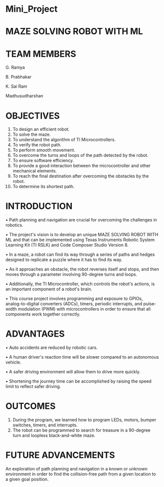 # Mini_Project

# MAZE SOLVING ROBOT WITH ML

# TEAM MEMBERS
G. Ramya

B. Prabhakar

K. Sai Ram

Madhusudharshan

# OBJECTIVES

1. To design an efficient robot.
2. To solve the maze.
3. To understand the algorithm of TI Microcontrollers.
4. To verify the robot path.
5. To perform smooth movement.
6. To overcome the turns and loops of the path detected by the robot.
7. To ensure software efficiency.
8. To provide a good interaction between the microcontroller and other mechanical 
elements.
9. To reach the final destination after overcoming the obstacles by the robot.
10. To determine its shortest path.

# INTRODUCTION

• Path planning and navigation are crucial for overcoming the challenges in 
robotics. 

• The project's vision is to develop an unique MAZE SOLVING ROBOT WITH ML and 
that can be implemented using Texas Instruments Robotic System Learning Kit (TI 
RSLK) and Code Composer Studio Version 8. 

• In a maze, a robot can find its way through a series of paths and hedges designed 
to replicate a puzzle where it has to find its way. 

• As it approaches an obstacle, the robot reverses itself and stops, and then moves 
through a parameter involving 90-degree turns and loops. 

• Additionally, the TI Microcontroller, which controls the robot's actions, is an 
important component of a robot's brain. 

• This course project involves programming and exposure to GPIOs, 
analog-to-digital converters (ADCs), timers, periodic interrupts, and pulse-width 
modulation (PWM) with microcontrollers in order to ensure that all components 
work together correctly.

# ADVANTAGES

• Auto accidents are reduced by robotic cars.

• A human driver's reaction time will be slower compared 
to an autonomous vehicle.

• A safer driving environment will allow them to drive 
more quickly.

• Shortening the journey time can be accomplished by 
raising the speed limit to reflect safer driving.

# OUTCOMES
1. During the program, we learned how to program LEDs,
motors, bumper switches, timers, and interrupts.
2. The robot can be programmed to search for treasure in a
90-degree turn and loopless black-and-white maze.

# FUTURE ADVANCEMENTS

An exploration of path planning and navigation in a 
known or unknown environment in order to find the 
collision-free path from a given location to a given goal 
position.
